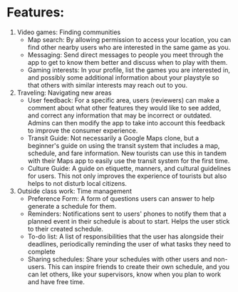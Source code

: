 # Features:

1. Video games: Finding communities
   - Map search: By allowing permission to access your location, you can find other nearby users who are interested in the same game as you.
   - Messaging: Send direct messages to people you meet through the app to get to know them better and discuss when to play with them.
   - Gaming interests: In your profile, list the games you are interested in, and possibly some additional information about your playstyle so that others with similar interests may reach out to you.
2. Traveling: Navigating new areas
   - User feedback: For a specific area, users (reviewers) can make a comment about what other features they would like to see added, and correct any information that may be incorrect or outdated. Admins can then modify the app to take into account this feedback to improve the consumer experience.
   - Transit Guide: Not necessarily a Google Maps clone, but a beginner's guide on using the transit system that includes a map, schedule, and fare information. New tourists can use this in tandem with their Maps app to easily use the transit system for the first time.
   - Culture Guide: A guide on etiquette, manners, and cultural guidelines for users. This not only improves the experience of tourists but also helps to not disturb local citizens.
3. Outside class work: Time management
   - Preference Form: A form of questions users can answer to help generate a schedule for them.
   - Reminders: Notifications sent to users' phones to notify them that a planned event in their schedule is about to start. Helps the user stick to their created schedule.
   - To-do list: A list of responsibilities that the user has alongside their deadlines, periodically reminding the user of what tasks they need to complete
   - Sharing schedules: Share your schedules with other users and non-users. This can inspire friends to create their own schedule, and you can let others, like your supervisors, know when you plan to work and have free time.
